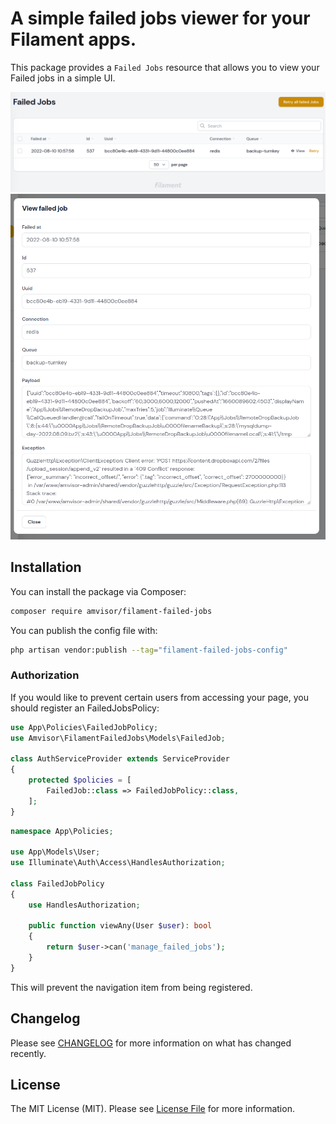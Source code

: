 # A simple failed jobs viewer for your Filament apps.

This package provides a `Failed Jobs` resource that allows you to view your Failed jobs in a simple UI.

![image-1.png](./image-1.png)
![image-2.png](./image-2.png)

## Installation

You can install the package via Composer:

```bash
composer require amvisor/filament-failed-jobs
```

You can publish the config file with:

```bash
php artisan vendor:publish --tag="filament-failed-jobs-config"
```

### Authorization

If you would like to prevent certain users from accessing your page, you should register an FailedJobsPolicy:

```php
use App\Policies\FailedJobPolicy;
use Amvisor\FilamentFailedJobs\Models\FailedJob;

class AuthServiceProvider extends ServiceProvider
{
	protected $policies = [
        FailedJob::class => FailedJobPolicy::class,
	];
}
```

```php
namespace App\Policies;

use App\Models\User;
use Illuminate\Auth\Access\HandlesAuthorization;

class FailedJobPolicy
{
	use HandlesAuthorization;

	public function viewAny(User $user): bool
	{
		return $user->can('manage_failed_jobs');
	}
}
```

This will prevent the navigation item from being registered.

## Changelog

Please see [CHANGELOG](CHANGELOG.md) for more information on what has changed recently.

## License

The MIT License (MIT). Please see [License File](LICENSE.md) for more information.
